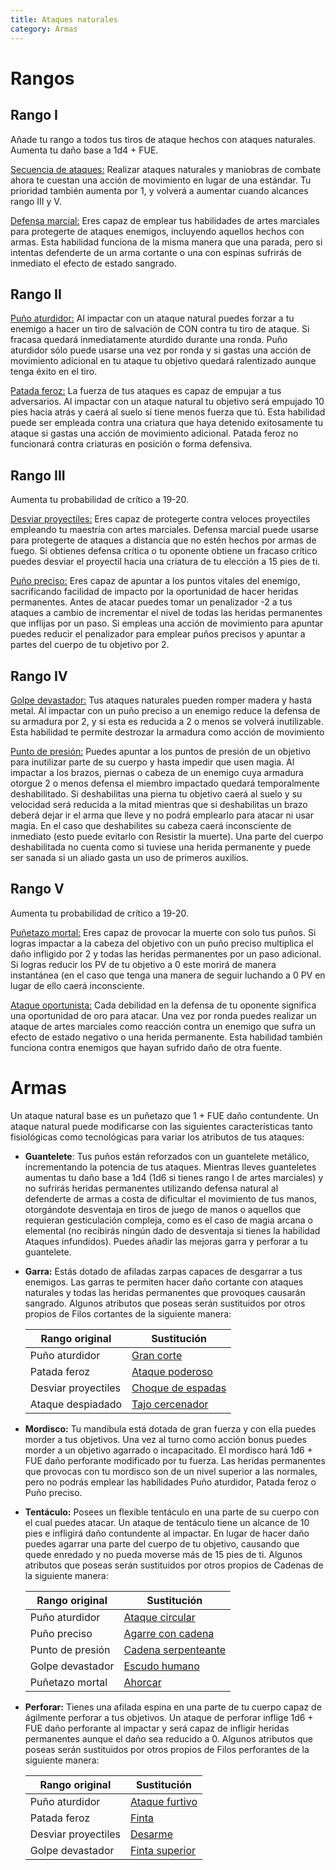```yaml
---
title: Ataques naturales
category: Armas
---
```


# Rangos

## Rango I

Añade tu rango a todos tus tiros de ataque hechos con ataques naturales. Aumenta tu daño base a 1d4 + FUE.

<u>Secuencia de ataques:</u> Realizar ataques naturales y maniobras de combate ahora te cuestan una acción de movimiento en lugar de una estándar. Tu prioridad también aumenta por 1, y volverá a aumentar cuando alcances rango III y V. 

<u>Defensa marcial:</u> Eres capaz de emplear tus habilidades de artes marciales para protegerte de ataques enemigos, incluyendo aquellos hechos con armas. Esta habilidad funciona de la misma manera que una parada, pero si intentas defenderte de un arma cortante o una con espinas sufrirás de inmediato el efecto de estado sangrado.

## Rango II

<u>Puño aturdidor:</u> Al impactar con un ataque natural puedes forzar a tu enemigo a hacer un tiro de salvación de CON contra tu tiro de ataque. Si fracasa quedará inmediatamente aturdido durante una ronda. Puño aturdidor sólo puede usarse una vez por ronda y si gastas una acción de movimiento adicional en tu ataque tu objetivo quedará ralentizado aunque tenga éxito en el tiro.

<u>Patada feroz:</u> La fuerza de tus ataques es capaz de empujar a tus adversarios. Al impactar con un ataque natural tu objetivo será empujado 10 pies hacia atrás y caerá al suelo si tiene menos fuerza que tú. Esta habilidad puede ser empleada contra una criatura que haya detenido exitosamente tu ataque si gastas una acción de movimiento adicional. Patada feroz no funcionará contra criaturas en posición o forma defensiva.

## Rango III

Aumenta tu probabilidad de crítico a 19-20.

<u>Desviar proyectiles:</u> Eres capaz de protegerte contra veloces proyectiles empleando tu maestría con artes marciales. Defensa marcial puede usarse para protegerte de ataques a distancia que no estén hechos por armas de fuego. Si obtienes defensa crítica o tu oponente obtiene un fracaso crítico puedes desviar el proyectil hacia una criatura de tu elección a 15 pies de ti.

<u>Puño preciso:</u> Eres capaz de apuntar a los puntos vitales del enemigo, sacrificando facilidad de impacto por la oportunidad de hacer heridas permanentes. Antes de atacar puedes tomar un penalizador -2 a tus ataques a cambio de incrementar el nivel de todas las heridas permanentes que inflijas por un paso. Si empleas una acción de movimiento para apuntar puedes reducir el penalizador para emplear puños precisos y apuntar a partes del cuerpo de tu objetivo por 2.

## Rango IV 

<u>Golpe devastador:</u> Tus ataques naturales pueden romper madera y hasta metal. Al impactar con un puño preciso a un enemigo reduce la defensa de su armadura por 2, y si esta es reducida a 2 o menos se volverá inutilizable. Esta habilidad te permite destrozar la armadura como acción de movimiento

<u>Punto de presión:</u> Puedes apuntar a los puntos de presión de un objetivo para inutilizar parte de su cuerpo y hasta impedir que usen magia. Al impactar a los brazos, piernas o cabeza de un enemigo cuya armadura otorgue 2 o menos defensa el miembro impactado quedará temporalmente deshabilitado. Si deshabilitas una pierna tu objetivo caerá al suelo y su velocidad será reducida a la mitad mientras que si deshabilitas un brazo deberá dejar ir el arma que lleve y no podrá emplearlo para atacar ni usar magia. En el caso que deshabilites su cabeza caerá inconsciente de inmediato (esto puede evitarlo con Resistir la muerte). Una parte del cuerpo deshabilitada no cuenta como si tuviese una herida permanente y puede ser sanada si un aliado gasta un uso de primeros auxilios.

## Rango V 

Aumenta tu probabilidad de crítico a 19-20.

<u>Puñetazo mortal:</u> Eres capaz de provocar la muerte con solo tus puños. Si logras impactar a la cabeza del objetivo con un puño preciso multiplica el daño infligido por 2 y todas las heridas permanentes por un paso adicional. Si logras reducir los PV de tu objetivo a 0 este morirá de manera instantánea (en el caso que tenga una manera de seguir luchando a 0 PV en lugar de ello caerá inconsciente.

<u>Ataque oportunista:</u> Cada debilidad en la defensa de tu oponente significa una oportunidad de oro para atacar. Una vez por ronda puedes realizar un ataque de artes marciales como reacción contra un enemigo que sufra un efecto de estado negativo o una herida permanente. Esta habilidad también funciona contra enemigos que hayan sufrido daño de otra fuente.

# Armas

Un ataque natural base es un puñetazo que 1 + FUE daño contundente. Un ataque natural puede modificarse con las siguientes características tanto fisiológicas como tecnológicas para variar los atributos de tus ataques:

- **Guantelete**: Tus puños están reforzados con un guantelete metálico, incrementando la potencia de tus ataques. Mientras lleves guanteletes aumentas tu daño base a 1d4 (1d6 si tienes rango I de artes marciales) y no sufrirás heridas permanentes utilizando defensa natural al defenderte de armas a costa de dificultar el movimiento de tus manos, otorgándote desventaja en tiros de juego de manos o aquellos que requieran gesticulación compleja, como es el caso de magia arcana o elemental (no recibirás ningún dado de desventaja si tienes la habilidad Ataques infundidos). Puedes añadir las mejoras garra y perforar a tu guantelete.

- **Garra:** Estás dotado de afiladas zarpas capaces de desgarrar a tus enemigos. Las garras te permiten hacer daño cortante con ataques naturales y todas las heridas permanentes que provoques causarán sangrado. Algunos atributos que poseas serán sustituidos por otros propios de Filos cortantes de la siguiente manera:

  | Rango original      | Sustitución                                                  |
  | ------------------- | ------------------------------------------------------------ |
  | Puño aturdidor      | [Gran corte](https://raldamain.com/rules/Rangos/Armas/filos%20cortantes.html#rango-ii) |
  | Patada feroz        | [Ataque poderoso](https://raldamain.com/rules/Rangos/Armas/filos%20cortantes.html#rango-ii) |
  | Desviar proyectiles | [Choque de espadas](https://raldamain.com/rules/Rangos/Armas/filos%20cortantes.html#rango-iii) |
  | Ataque despiadado   | [Tajo cercenador](https://raldamain.com/rules/Rangos/Armas/filos%20cortantes.html#rango-v) |

- **Mordisco:** Tu mandíbula está dotada de gran fuerza y con ella puedes morder a tus objetivos. Una vez al turno como acción bonus puedes morder a un objetivo agarrado o incapacitado. El mordisco hará 1d6 + FUE daño perforante modificado por tu fuerza. Las heridas permanentes que provocas con tu mordisco son de un nivel superior a las normales, pero no podrás emplear las habilidades Puño aturdidor, Patada feroz o Puño preciso.

- **Tentáculo:** Posees un flexible tentáculo en una parte de su cuerpo con el cual puedes atacar. Un ataque de tentáculo tiene un alcance de 10 pies e infligirá daño contundente al impactar. En lugar de hacer daño puedes agarrar una parte del cuerpo de tu objetivo, causando que quede enredado y no pueda moverse más de 15 pies de ti. Algunos atributos que poseas serán sustituidos por otros propios de Cadenas de la siguiente manera:

  | Rango original   | Sustitución                                                  |
  | ---------------- | ------------------------------------------------------------ |
  | Puño aturdidor   | [Ataque circular](https://raldamain.com/rules/Rangos/Armas/cadenas.html#rango-ii) |
  | Puño preciso     | [Agarre con cadena](https://raldamain.com/rules/Rangos/Armas/cadenas.html#rango-iii) |
  | Punto de presión | [Cadena serpenteante](https://raldamain.com/rules/Rangos/Armas/cadenas.html#rango-iv) |
  | Golpe devastador | [Escudo humano](https://raldamain.com/rules/Rangos/Armas/cadenas.html#rango-iv) |
  | Puñetazo mortal  | [Ahorcar ](https://raldamain.com/rules/Rangos/Armas/cadenas.html#rango-v) |

- **Perforar:** Tienes una afilada espina en una parte de tu cuerpo capaz de ágilmente perforar a tus objetivos. Un ataque de perforar inflige 1d6 + FUE daño perforante al impactar y será capaz de infligir heridas permanentes aunque el daño sea reducido a 0. Algunos atributos que poseas serán sustituidos por otros propios de Filos perforantes de la siguiente manera:

  | Rango original      | Sustitución                                                  |
  | ------------------- | ------------------------------------------------------------ |
  | Puño aturdidor      | [Ataque furtivo](https://raldamain.com/rules/Rangos/Armas/filos%20perforantes.html#rango-i) |
  | Patada feroz        | [Finta](https://raldamain.com/rules/Rangos/Armas/filos%20perforantes.html#rango-ii) |
  | Desviar proyectiles | [Desarme](https://raldamain.com/rules/Rangos/Armas/filos%20perforantes.html#rango-iii) |
  | Golpe devastador    | [Finta superior](https://raldamain.com/rules/Rangos/Armas/filos%20perforantes.html#rango-iv) |

